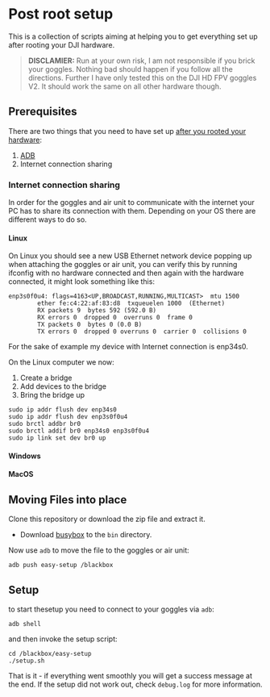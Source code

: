 # Post root setup

This is a collection of scripts aiming at helping you to get everything set up after rooting your DJI hardware.

> **DISCLAMIER:** Run at your own risk, I am not responsible if you brick your goggles. Nothing bad should happen if you follow all the directions.
> Further I have only tested this on the DJI HD FPV goggles V2. It should work the same on all other hardware though.

## Prerequisites
There are two things that you need to have set up [after you rooted your hardware](https://github.com/fpv-wtf/margerine):

1. [ADB](https://developer.android.com/studio/command-line/adb)
2. Internet connection sharing

### Internet connection sharing
In order for the goggles and air unit to communicate with the internet your PC has to share its connection with them. Depending on your OS there are different ways to do so.

#### Linux
On Linux you should see a new USB Ethernet network device popping up when attaching the goggles or air unit, you can verify this by running ifconfig with no hardware connected and then again with the hardware connected, it might look something like this:

```
enp3s0f0u4: flags=4163<UP,BROADCAST,RUNNING,MULTICAST>  mtu 1500
        ether fe:c4:22:af:83:d8  txqueuelen 1000  (Ethernet)
        RX packets 9  bytes 592 (592.0 B)
        RX errors 0  dropped 0  overruns 0  frame 0
        TX packets 0  bytes 0 (0.0 B)
        TX errors 0  dropped 0 overruns 0  carrier 0  collisions 0
```
For the sake of example my device with Internet connection is enp34s0.

On the Linux computer we now:

1. Create a bridge
2. Add devices to the bridge
3. Bring the bridge up

```
sudo ip addr flush dev enp34s0
sudo ip addr flush dev enp3s0f0u4
sudo brctl addbr br0
sudo brctl addif br0 enp34s0 enp3s0f0u4
sudo ip link set dev br0 up
```

#### Windows

#### MacOS

## Moving Files into place

Clone this repository or download the zip file and extract it.

* Download [busybox](https://busybox.net/downloads/binaries/1.31.0-defconfig-multiarch-musl/busybox-armv7l) to the `bin` directory.

Now use `adb` to move the file to the goggles or air unit:

```
adb push easy-setup /blackbox
```

## Setup

to start thesetup you need to connect to your goggles via `adb`:

```
adb shell
```

and then invoke the setup script:

```
cd /blackbox/easy-setup
./setup.sh
```

That is it - if everything went smoothly you will get a success message at the end. If the setup did not work out, check `debug.log` for more information.

